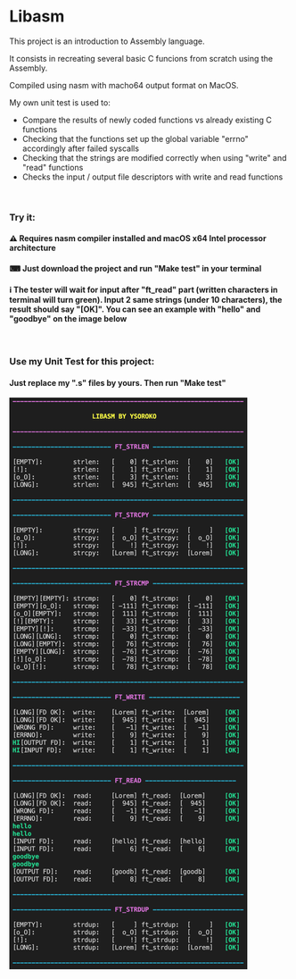 # Libasm
This project is an introduction to Assembly language.

It consists in recreating several basic C funcions from scratch using the Assembly.

Compiled using nasm with macho64 output format on MacOS.

My own unit test is used to:
- Compare the results of newly coded functions vs already existing C functions
- Checking that the functions set up the global variable "errno" accordingly after failed syscalls
- Checking that the strings are modified correctly when using "write" and "read" functions
- Checks the input / output file descriptors with write and read functions
<br/>

### Try it:
#### ⚠️ Requires nasm compiler installed and macOS x64 Intel processor architecture
#### ⌨ Just download the project and run "Make test" in your terminal
#### ℹ️ The tester will wait for input after "ft_read" part (written characters in terminal will turn green). Input 2 **same** strings (under 10 characters), the result should say "[OK]". You can see an example with "hello" and "goodbye" on the image below
<br/>

### Use my Unit Test for this project:
#### Just replace my ".s" files by yours. Then run "Make test"
![](images/libasm.png)
